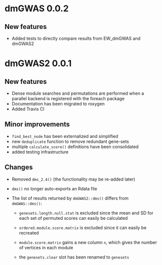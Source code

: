 # dmGWAS 0.0.2

## New features

* Added tests to directly compare results from EW_dmGWAS and dmGWAS2

# dmGWAS2 0.0.1

## New features

* Dense module searches and permutations are performed when a parallel backend
  is registered with the foreach package
* Documentation has been migrated to roxygen
* Added Travis CI

## Minor improvements

* `find_best_node` has been externalized and simplified
* new `deduplicate` function to remove redundant gene-sets
* multiple `calculate_score()` definitions have been consolidated
* added testing infrastructure

## Changes

* Removed `dms_2.4()` (the functionality may be re-added later)

* `dms()` no longer auto-exports an Rdata file

* The list of results returned by `dmGWAS2::dms()` differs from `dmGWAS::dms()`:

    - `genesets.length.null.stat` is excluded since the mean and SD for each 
      set of permuted scores can easily be calculated
    
    - `ordered.module.score.matrix` is excluded since it can easily be recreated
  
    - `module.score.matrix` gains a new column `n`, which gives the number of
      vertices in each module
    
    - the `genesets.clear` slot has been renamed to `genesets`